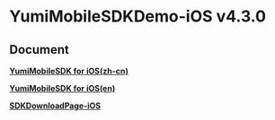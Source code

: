 # YumiMobileSDKDemo-iOS v4.3.0
## Document

[**YumiMobileSDK for iOS(zh-cn)**](https://github.com/yumimobi/YumiMobileSDKDemo-iOS/blob/master/normalDocuments/YumiMobileSDK%20for%20iOS(zh-cn).md)

[**YumiMobileSDK for iOS(en)**](https://github.com/yumimobi/YumiMobileSDKDemo-iOS/blob/master/normalDocuments/YumiMobileSDK%20for%20iOS(en).md)

[**SDKDownloadPage-iOS**](https://github.com/yumimobi/YumiMobileSDKDemo-iOS/blob/master/normalDocuments/iOSDownloadPage.md)